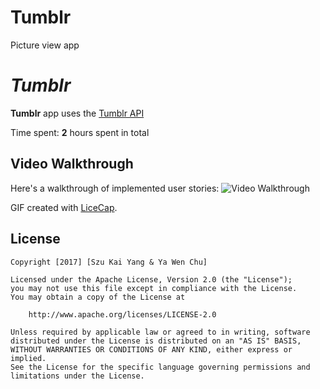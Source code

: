 # Tumblr
Picture view app

# *Tumblr*
**Tumblr** app uses the [Tumblr API](https://www.tumblr.com/docs/en/api/v2)

Time spent: **2** hours spent in total

## Video Walkthrough 

Here's a walkthrough of implemented user stories:
<img src='http://i.imgur.com/ywsQYEz.gif' title= 'Tumblr Walkthrough' width ='' alt='Video Walkthrough'/>

GIF created with [LiceCap](http://www.cockos.com/licecap/).

## License

    Copyright [2017] [Szu Kai Yang & Ya Wen Chu]

    Licensed under the Apache License, Version 2.0 (the "License");
    you may not use this file except in compliance with the License.
    You may obtain a copy of the License at

        http://www.apache.org/licenses/LICENSE-2.0

    Unless required by applicable law or agreed to in writing, software
    distributed under the License is distributed on an "AS IS" BASIS,
    WITHOUT WARRANTIES OR CONDITIONS OF ANY KIND, either express or implied.
    See the License for the specific language governing permissions and
    limitations under the License.
